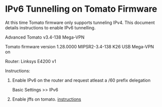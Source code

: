 # IPv6 Tunnelling on Tomato Firmware

At this time Tomato firmware only supports tunneling IPv4. This document details instructions to enable IPv6 tunnelling. 

Advanced Tomato v3.4-138 Mega-VPN 

Tomato firmware version 1.28.0000 MIPSR2-3.4-138 K26 USB Mega-VPN on 

Router: Linksys E4200 v1

Instructions:

1. Enable IPv6 on the router and request atleast a /60 prefix delegation

    Basic Settings >> IPv6

2. Enable jffs on tomato. [instructions](http://tomatousb.org/doc:jffs)
